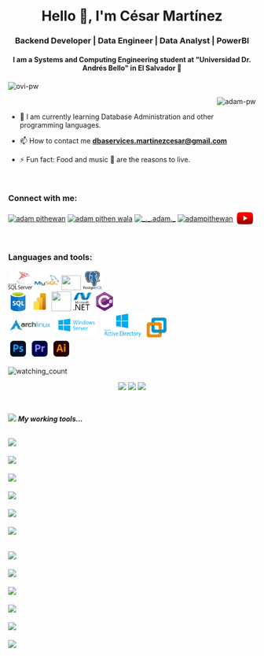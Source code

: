 <h1 align="center">Hello 👋, I'm César Martínez</h1>
<h3 align="center">Backend Developer | Data Engineer | Data Analyst | PowerBI</h3>
<h4 align="center">I am a Systems and Computing Engineering student at "Universidad Dr. Andrés Bello" in El Salvador 🌟</h4>


<img align="center" src="https://github.com/CesarM4rtinez/CesarM4rtinez/assets/119742694/762b657f-42df-47a3-a029-58376081ec41" alt="ovi-pw" />

<br>

<p><img align="right" src="https://github.com/Adam-pw/Adam-pw/blob/main/animation_500_kxa883sd.gif" alt="adam-pw" /></p>

<br>

- 🌱 I am currently learning Database Administration and other programming languages.

- 📫 How to contact me **dbaservices.martinezcesar@gmail.com**

- ⚡ Fun fact: Food and music 🎵 are the reasons to live.


<br>

<h3 align="left">Connect with me:</h3>
<p align="left">
  <!-- LinkedIn -->
  <a href="https://www.linkedin.com/in/césar-martínez-b8a53326a/" target="blank"><img align="center"
      src="https://raw.githubusercontent.com/rahuldkjain/github-profile-readme-generator/master/src/images/icons/Social/linked-in-alt.svg"
      alt="adam pithewan" height="30" width="40" /></a>
  <!-- Facebook -->
  <a href="https://www.facebook.com/profile.php?id=61553790389737" target="blank"><img align="center"
      src="https://raw.githubusercontent.com/rahuldkjain/github-profile-readme-generator/master/src/images/icons/Social/facebook.svg"
      alt="adam pithen wala" height="30" width="40" /></a>
  <!-- Instagram -->
  <a href="https://instagram.com/maynaztrvp" target="blank"><img align="center"
      src="https://raw.githubusercontent.com/rahuldkjain/github-profile-readme-generator/master/src/images/icons/Social/instagram.svg"
      alt="_._.adam._" height="30" width="40" /></a>
  <!-- Twiter -->
  <a href="https://twitter.com/@OwnerOvi" target="blank"><img align="center"
      src="https://raw.githubusercontent.com/rahuldkjain/github-profile-readme-generator/master/src/images/icons/Social/twitter.svg"
      alt="adampithewan" height="30" width="40" /></a>
  <!-- Youtube -->
  <a href="https://youtube.com/@CesarMartinezDBAServices?si=tK6Y8D253r6BCliA" target="blank"> <img align="center"
     src="https://github.com/CesarM4rtinez/CesarM4rtinez/blob/main/yt%20icon.png?raw=true"
     alt="cesarm4rtinez" height="30" width="40" /></a>  
</p>

<br>

<h3 align="left">Languages and tools:</h3>

<p align="left"> 
<!-- SQL Server -->
  <a href="https://www.microsoft.com/es-es/sql-server/sql-server-downloads" target="blank" rel="noreferrer">
  <img 
     src="https://github.com/CesarM4rtinez/CesarM4rtinez/blob/main/SQL%20Server.png?raw=true"
     width="50" height="40"/></a> 
  <!-- MySQL -->
    <a href="https://mysql.com" target="blank" rel="noreferrer">
   <img
      src="https://raw.githubusercontent.com/devicons/devicon/master/icons/mysql/mysql-original-wordmark.svg"
      width="50" height="40"/></a> 
  <!-- Oracle -->
<a href="https://oracle.com/" target="blank" rel="noreferrer"> 
      <img src="https://fbk.it/images/Oracle.png" 
      width="40" height="30"/></a> 
<!-- PostgreSQL -->
     <a href="https://postgresql.com" target="blank" rel="noreferrer">
   <img
      src="https://github.com/CesarM4rtinez/CesarM4rtinez/blob/main/PostgreSQL.png?raw=true"
      width="40" height="40"/></a> 
  
<br>
<!-- Azure SQL -->
     <a href="https://azure.microsoft.com/es-es/products/azure-sql/database/" target="blank" rel="noreferrer">
   <img 
      src="https://github.com/CesarM4rtinez/CesarM4rtinez/blob/main/SQL Server Icon - Azure.png?raw=true"
      width="40" height="40"/></a>
<!-- PowerBI -->
     <a href="https://powerbi.microsoft.com/es-es/" target="blank" rel="noreferrer">
   <img
      src="https://github.com/CesarM4rtinez/CesarM4rtinez/blob/main/PowerBI.png?raw=true"
      width="40" height="40"/></a>
<!-- Cloud Computing -->
<a href="https://cloud.google.com/" target="blank" rel="noreferrer">
<img  
     src="https://th.bing.com/th/id/R.07ca2f32240ddfc91b7aefb8c8ad3e54?rik=hcfKbUIaseHoAw&pid=ImgRaw&r=0"
     width="40" height="40"/></a>
<!-- .NET -->
     <a href="https://dotnet.microsoft.com/es-es/" target="blank" rel="noreferrer">
   <img
      src="https://github.com/CesarM4rtinez/CesarM4rtinez/blob/main/NET.png?raw=true"
      width="40" height="40"/></a>
<!-- C# -->
  <a href="https://dotnet.microsoft.com/es-es/languages/csharp" target="blank" rel="noreferrer"> 
  <img
      src="https://raw.githubusercontent.com/devicons/devicon/master/icons/csharp/csharp-original.svg" 
      width="40" height="40"/></a>  
<!-- Java 
  <a href="https://java.com" target="blank" rel="noreferrer">
  <img
      src="https://raw.githubusercontent.com/devicons/devicon/master/icons/java/java-original.svg" 
      width="40" height="40"/></a> 
-->

<!-- React 
  <a href="https://reactjs.org/" target="blank" rel="noreferrer">
      <img
      src="https://raw.githubusercontent.com/devicons/devicon/master/icons/react/react-original-wordmark.svg"
      width="40" height="40"/></a>
  -->


<!-- Python 
   <a href="https://www.python.org"  target="blank" rel="noreferrer"> 
    <img
      src="https://raw.githubusercontent.com/devicons/devicon/master/icons/python/python-original.svg" 
      width="40" height="40"/></a> 
      -->
  
 <!-- HTML 
     <a href="https://html.com/" target="blank" rel="noreferrer">
   <img
      src="https://github.com/CesarM4rtinez/CesarM4rtinez/blob/main/HTML.png?raw=true"
      width="40" height="40"/></a> 
      -->
   <!-- CSS 
     <a href="https://lenguajecss.com/css/introduccion/que-es-css/" target="blank" rel="noreferrer">
   <img
      src="https://github.com/CesarM4rtinez/CesarM4rtinez/blob/main/CSS.png?raw=true"
      width="40" height="40"/></a>
      -->
      
<br>
<!-- Arch Linux -->
     <a href="https://archlinux.org/" target="blank" rel="noreferrer">
   <img 
      src="https://github.com/CesarM4rtinez/CesarM4rtinez/blob/main/Arch Linux.png?raw=true"
      width="90" height="50"/></a>
<!-- Windows Server -->
     <a href="https://www.microsoft.com/es-es/windows-server" target="blank" rel="noreferrer">
   <img 
      src="https://github.com/CesarM4rtinez/CesarM4rtinez/blob/main/Windows Server.png?raw=true"
      width="90" height="50"/></a>
<!-- Azure Active Directory -->
     <a href="https://azure.microsoft.com/es-es/products/active-directory/" target="blank" rel="noreferrer">
   <img 
      src="https://github.com/CesarM4rtinez/CesarM4rtinez/blob/main/Active Directory.png?raw=true"
      width="90" height="50"/></a>
<!-- VMware -->
     <a href="https://www.vmware.com/" target="blank" rel="noreferrer">
<img 
      src="https://github.com/CesarM4rtinez/CesarM4rtinez/blob/main/VMware.png?raw=true"
      width="40" height="40"/></a>

      
<br>
<!-- Photoshop -->
     <a href="https://www.adobe.com/products/photoshop.html?promoid=RBS7NL7F&mv=other" target="blank" rel="noreferrer">
   <img 
      src="https://github.com/CesarM4rtinez/CesarM4rtinez/blob/main/Photoshop.png?raw=true"
      width="40" height="40"/></a>
<!-- Premiere -->
     <a href="https://www.adobe.com/products/premiere.html?promoid=RBS7NL7F&mv=other" target="blank" rel="noreferrer">
   <img 
      src="https://github.com/CesarM4rtinez/CesarM4rtinez/blob/main/Premiere.png?raw=true"
      width="40" height="40"/></a>
<!-- Illustrator -->
     <a href="https://www.adobe.com/products/illustrator.html?promoid=RBS7NL7F&mv=other" target="blank" rel="noreferrer">
   <img 
      src="https://github.com/CesarM4rtinez/CesarM4rtinez/blob/main/Illustrator.png?raw=true"
      width="40" height="40"/></a>
<!-- [César Martínez](https://github.com/CesarM4rtinez) -->

<p align="left"> 
<img src="https://komarev.com/ghpvc/?username=OvinduWijethunge&color=brightgreen" alt="watching_count" />
 </p>
<p align="center">
<img src="https://img.shields.io/badge/Age-20-blue" />
  <img src="https://img.shields.io/badge/Focus-Data Engineering-brightgreen" />
  <img src="https://img.shields.io/badge/Languages-English%20%26%20Spanish-brightgreen" />
</p>

<br>

<img src="https://media.giphy.com/media/iY8CRBdQXODJSCERIr/giphy.gif" width="30px">&nbsp;***My working tools...***
<p align="left">

  <code> <img height="50" src="https://www.vectorlogo.zone/logos/java/java-ar21.svg"> </code>
  <code> <img height="50" src="https://www.vectorlogo.zone/logos/dotnet/dotnet-ar21.svg"> </code>
  <code> <img height="50" src="https://www.vectorlogo.zone/logos/mysql/mysql-ar21.svg"> </code>
  <code> <img height="50" src="https://clipart.info/images/ccovers/1499955337microsoft-sql-server-logo-png.png"> </code>
  <code> <img height="50" src="https://logos-world.net/wp-content/uploads/2020/09/Oracle-Symbol.png"> </code>
  <code> <img height="50" src="https://1.bp.blogspot.com/-onFNEDSrEmU/YFE2XVY6AJI/AAAAAAAAGN0/GC92ERDkccIPjDI15dMI7tjVSpGOY4vlQCLcBGAsYHQ/s0/MongoDB-Logo.png"> </code>
  
  <code> <img height="50" src="https://th.bing.com/th/id/R.f393ae83f6b28d559e76ef68a3eca96e?rik=U3wcJaYSWdbNHQ&pid=ImgRaw&r=0"> </code>
  <code> <img height="50" src="https://upload.wikimedia.org/wikipedia/commons/thumb/e/ed/Pandas_logo.svg/768px-Pandas_logo.svg.png"> </code>
  <code> <img height="50" src="https://www.vectorlogo.zone/logos/numpy/numpy-ar21.svg"> </code>
  <code> <img height="50" src="https://cdn4.iconfinder.com/data/icons/logos-and-brands/512/267_Python_logo-512.png"> </code> 
  <code> <img height="50" src="https://shiftacademy.id/wp-content/uploads/2021/02/Scrum-Logo.png"> </code>
  <code> <img height="50" src="https://th.bing.com/th/id/R.16768d04c3ad32788862171223903717?rik=CTDDKirgo4yZ7w&pid=ImgRaw&r=0"> </code>
